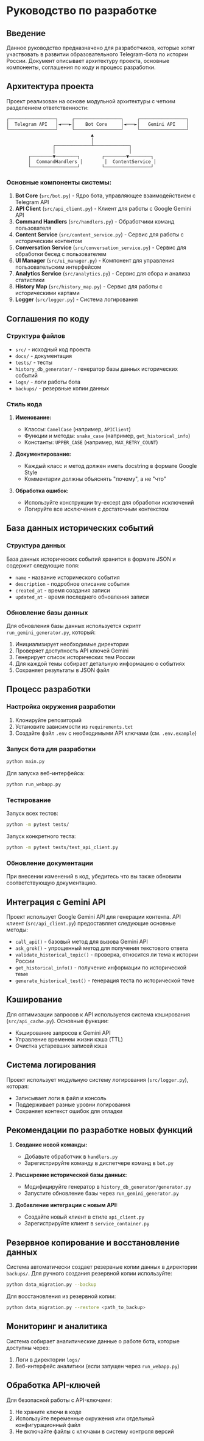 
# Руководство по разработке

## Введение

Данное руководство предназначено для разработчиков, которые хотят участвовать в развитии образовательного Telegram-бота по истории России. Документ описывает архитектуру проекта, основные компоненты, соглашения по коду и процесс разработки.

## Архитектура проекта

Проект реализован на основе модульной архитектуры с четким разделением ответственности:

```
┌─────────────────┐     ┌─────────────────┐     ┌─────────────────┐
│  Telegram API   │◄───►│    Bot Core     │◄───►│   Gemini API    │
└─────────────────┘     └─────────────────┘     └─────────────────┘
                               ▲
                               │
                 ┌─────────────┴─────────────┐
                 │                           │
        ┌────────▼────────┐        ┌────────▼────────┐
        │  CommandHandlers │        │  ContentService │
        └─────────────────┘        └─────────────────┘
```

### Основные компоненты системы:

1. **Bot Core** (`src/bot.py`) - Ядро бота, управляющее взаимодействием с Telegram API
2. **API Client** (`src/api_client.py`) - Клиент для работы с Google Gemini API
3. **Command Handlers** (`src/handlers.py`) - Обработчики команд пользователя
4. **Content Service** (`src/content_service.py`) - Сервис для работы с историческим контентом
5. **Conversation Service** (`src/conversation_service.py`) - Сервис для обработки бесед с пользователем
6. **UI Manager** (`src/ui_manager.py`) - Компонент для управления пользовательским интерфейсом
7. **Analytics Service** (`src/analytics.py`) - Сервис для сбора и анализа статистики
8. **History Map** (`src/history_map.py`) - Сервис для работы с историческими картами
9. **Logger** (`src/logger.py`) - Система логирования

## Соглашения по коду

### Структура файлов

- `src/` - исходный код проекта
- `docs/` - документация
- `tests/` - тесты
- `history_db_generator/` - генератор базы данных исторических событий
- `logs/` - логи работы бота
- `backups/` - резервные копии данных

### Стиль кода

1. **Именование:**
   - Классы: `CamelCase` (например, `APIClient`)
   - Функции и методы: `snake_case` (например, `get_historical_info`)
   - Константы: `UPPER_CASE` (например, `MAX_RETRY_COUNT`)

2. **Документирование:**
   - Каждый класс и метод должен иметь docstring в формате Google Style
   - Комментарии должны объяснять "почему", а не "что"

3. **Обработка ошибок:**
   - Используйте конструкции try-except для обработки исключений
   - Логируйте все исключения с достаточным контекстом

## База данных исторических событий

### Структура данных

База данных исторических событий хранится в формате JSON и содержит следующие поля:
- `name` - название исторического события
- `description` - подробное описание события
- `created_at` - время создания записи
- `updated_at` - время последнего обновления записи

### Обновление базы данных

Для обновления базы данных используется скрипт `run_gemini_generator.py`, который:
1. Инициализирует необходимые директории
2. Проверяет доступность API ключей Gemini
3. Генерирует список исторических тем России
4. Для каждой темы собирает детальную информацию о событиях
5. Сохраняет результаты в JSON файл

## Процесс разработки

### Настройка окружения разработки

1. Клонируйте репозиторий
2. Установите зависимости из `requirements.txt`
3. Создайте файл `.env` с необходимыми API ключами (см. `.env.example`)

### Запуск бота для разработки

```bash
python main.py
```

Для запуска веб-интерфейса:

```bash
python run_webapp.py
```

### Тестирование

Запуск всех тестов:

```bash
python -m pytest tests/
```

Запуск конкретного теста:

```bash
python -m pytest tests/test_api_client.py
```

### Обновление документации

При внесении изменений в код, убедитесь что вы также обновили соответствующую документацию.

## Интеграция с Gemini API

Проект использует Google Gemini API для генерации контента. API клиент (`src/api_client.py`) предоставляет следующие основные методы:

- `call_api()` - базовый метод для вызова Gemini API
- `ask_grok()` - упрощенный метод для получения текстового ответа
- `validate_historical_topic()` - проверка, относится ли тема к истории России
- `get_historical_info()` - получение информации по исторической теме
- `generate_historical_test()` - генерация теста по исторической теме

## Кэширование

Для оптимизации запросов к API используется система кэширования (`src/api_cache.py`). Основные функции:

- Кэширование запросов к Gemini API
- Управление временем жизни кэша (TTL)
- Очистка устаревших записей кэша

## Система логирования

Проект использует модульную систему логирования (`src/logger.py`), которая:

- Записывает логи в файл и консоль
- Поддерживает разные уровни логирования
- Сохраняет контекст ошибок для отладки

## Рекомендации по разработке новых функций

1. **Создание новой команды:**
   - Добавьте обработчик в `handlers.py`
   - Зарегистрируйте команду в диспетчере команд в `bot.py`

2. **Расширение исторической базы данных:**
   - Модифицируйте генератор в `history_db_generator/generator.py`
   - Запустите обновление базы через `run_gemini_generator.py`

3. **Добавление интеграции с новым API:**
   - Создайте новый клиент в стиле `api_client.py`
   - Зарегистрируйте клиент в `service_container.py`

## Резервное копирование и восстановление данных

Система автоматически создает резервные копии данных в директории `backups/`. Для ручного создания резервной копии используйте:

```bash
python data_migration.py --backup
```

Для восстановления из резервной копии:

```bash
python data_migration.py --restore <path_to_backup>
```

## Мониторинг и аналитика

Система собирает аналитические данные о работе бота, которые доступны через:

1. Логи в директории `logs/`
2. Веб-интерфейс аналитики (если запущен через `run_webapp.py`)

## Обработка API-ключей

Для безопасной работы с API-ключами:

1. Не храните ключи в коде
2. Используйте переменные окружения или отдельный конфигурационный файл
3. Не включайте файлы с ключами в систему контроля версий
